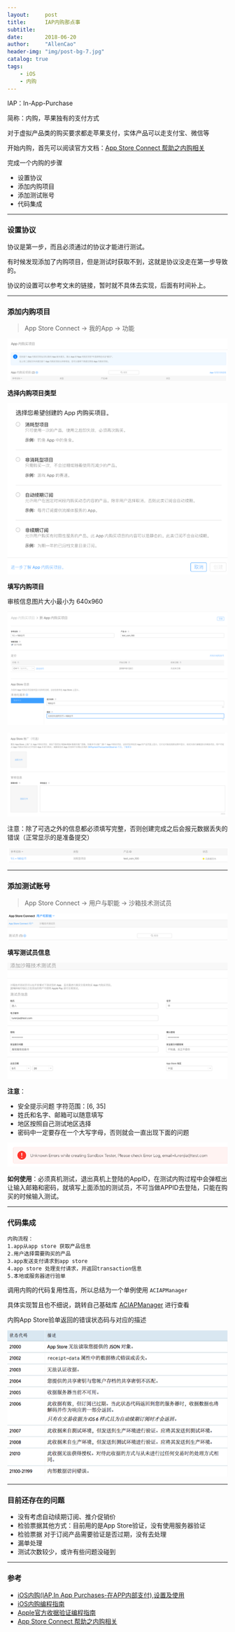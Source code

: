 ```yaml
---
layout:     post
title:      IAP内购那点事
subtitle:   
date:       2018-06-20
author:     "AllenCao"
header-img: "img/post-bg-7.jpg"
catalog: true
tags:
    - iOS
    - 内购
---
```




IAP：In-App-Purchase 

简称：内购，苹果独有的支付方式

对于虚拟产品类的购买要求都走苹果支付，实体产品可以走支付宝、微信等

开始内购，首先可以阅读官方文档：[App Store Connect 帮助之内购相关](https://help.apple.com/app-store-connect/#/devb57be10e7)

完成一个内购的步骤

* 设置协议
* 添加内购项目
* 添加测试账号
* 代码集成

-------

### 设置协议

协议是第一步，而且必须通过的协议才能进行测试。

有时候发现添加了内购项目，但是测试时获取不到，这就是协议没走在第一步导致的。

协议的设置可以参考文末的链接，暂时就不具体去实现，后面有时间补上。

------

### 添加内购项目

> App Store Connect -> 我的App -> 功能

![image-20180620203027816](/img/in-post/IAP/purchaseItems.png)

**选择内购项目类型**

![image-20180620203027816](/img/in-post/IAP/purchaseItemType.png)



**填写内购项目**

审核信息图片大小最小为  640x960

![image-20180620203027816](/img/in-post/IAP/addNewPurcahse_1.png)

![image-20180620203027816](/img/in-post/IAP/addNewPurcahse_2.png)

注意：除了可选之外的信息都必须填写完整，否则创建完成之后会报元数据丢失的错误（正常显示的是准备提交）

![image-20180620203027816](/img/in-post/IAP/purchaseItemList.png)

-------

### 添加测试账号

> App Store Connect -> 用户与职能 -> 沙箱技术测试员

![image-20180620203027816](/img/in-post/IAP/sandboxTesterList.png)

**填写测试员信息**

![image-20180620203027816](/img/in-post/IAP/addTester.png)



**注意**：

* 安全提示问题 字符范围：[6, 35]
* 姓氏和名字、邮箱可以随意填写
* 地区按照自己测试地区选择
* 密码中一定要存在一个大写字母，否则就会一直出现下面的问题

![image-20180620203027816](/img/in-post/IAP/errorEmail.png)

**如何使用**：必须真机测试，退出真机上登陆的AppID，在测试内购过程中会弹框出让输入邮箱和密码，就填写上面添加的测试员，不可当做APPID去登陆，只能在购买的时候输入测试。

-------

### 代码集成

```
内购流程：
1.app从app store 获取产品信息
2.用户选择需要购买的产品
3.app发送支付请求到app store
4.app store 处理支付请求，并返回transaction信息
5.本地或服务器进行验单
```

调用内购的代码复用性高，所以总结为一个单例使用 `ACIAPManager`

具体实现暂且也不细说，跳转自己基础库 [ACIAPManager](https://gitee.com/honeycao/ACFramework/tree/master/ACFramework/ACFoundation) 进行查看



内购App Store验单返回的错误状态码与对应的描述

![image-20180620203027816](/img/in-post/IAP/errorCode.png)



-------

### 目前还存在的问题

* 没有考虑自动续期订阅、推介促销价
* 检验票据其他方式：目前用的是App Store验证，没有使用服务器验证
* 检验票据 对于订阅产品需要验证是否过期，没有去处理
* 漏单处理
* 测试次数较少，或许有些问题没碰到

-------

### 参考

* [iOS内购(IAP,In App Purchases-在APP内部支付),设置及使用](https://www.jianshu.com/p/f7bff61e0b31)
* [iOS内购编程指南](https://www.jianshu.com/p/17e0d11149f3)
* [Apple官方收据验证编程指南](https://link.jianshu.com/?t=https://developer.apple.com/cn/app-store/Receipt-Validation-Programming-Guide-CN.pdf)
* [App Store Connect 帮助之内购相关](https://help.apple.com/app-store-connect/#/devb57be10e7)